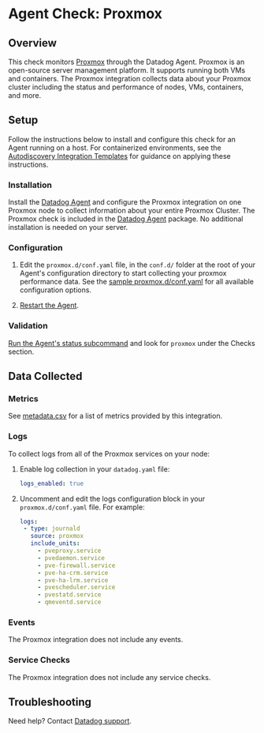 # Agent Check: Proxmox

## Overview

This check monitors [Proxmox][1] through the Datadog Agent. Proxmox is an open-source server management platform. It supports running both VMs and containers. The Proxmox integration collects data about your Proxmox cluster including the status and performance of nodes, VMs, containers, and more.

## Setup

Follow the instructions below to install and configure this check for an Agent running on a host. For containerized environments, see the [Autodiscovery Integration Templates][3] for guidance on applying these instructions.

### Installation

Install the [Datadog Agent][2] and configure the Proxmox integration on one Proxmox node to collect information about your entire Proxmox Cluster. The Proxmox check is included in the [Datadog Agent][2] package. No additional installation is needed on your server.

### Configuration

1. Edit the `proxmox.d/conf.yaml` file, in the `conf.d/` folder at the root of your Agent's configuration directory to start collecting your proxmox performance data. See the [sample proxmox.d/conf.yaml][4] for all available configuration options.

2. [Restart the Agent][5].

### Validation

[Run the Agent's status subcommand][6] and look for `proxmox` under the Checks section.

## Data Collected

### Metrics

See [metadata.csv][7] for a list of metrics provided by this integration.

### Logs

To collect logs from all of the Proxmox services on your node:

1. Enable log collection in your `datadog.yaml` file:

   ```yaml
   logs_enabled: true
   ```

2. Uncomment and edit the logs configuration block in your `proxmox.d/conf.yaml` file. For example:

   ```yaml
   logs:
    - type: journald
      source: proxmox
      include_units:
        - pveproxy.service
        - pvedaemon.service
        - pve-firewall.service
        - pve-ha-crm.service
        - pve-ha-lrm.service
        - pvescheduler.service
        - pvestatd.service
        - qmeventd.service
   ```

### Events

The Proxmox integration does not include any events.

### Service Checks

The Proxmox integration does not include any service checks.

## Troubleshooting

Need help? Contact [Datadog support][9].


[1]: https://www.proxmox.com
[2]: https://app.datadoghq.com/account/settings/agent/latest
[3]: https://docs.datadoghq.com/containers/kubernetes/integrations/
[4]: https://github.com/DataDog/integrations-core/blob/master/proxmox/datadog_checks/proxmox/data/conf.yaml.example
[5]: https://docs.datadoghq.com/agent/configuration/agent-commands/#start-stop-and-restart-the-agent
[6]: https://docs.datadoghq.com/agent/configuration/agent-commands/#agent-status-and-information
[7]: https://github.com/DataDog/integrations-core/blob/master/proxmox/metadata.csv
[8]: https://github.com/DataDog/integrations-core/blob/master/proxmox/assets/service_checks.json
[9]: https://docs.datadoghq.com/help/
